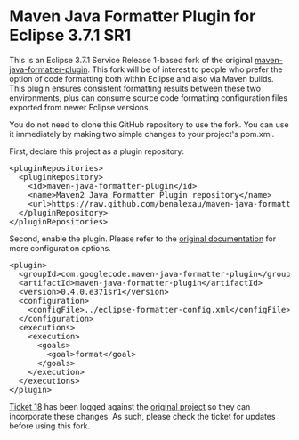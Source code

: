 Maven Java Formatter Plugin for Eclipse 3.7.1 SR1
=================================================

This is an Eclipse 3.7.1 Service Release 1-based fork of the original [maven-java-formatter-plugin](http://code.google.com/p/maven-java-formatter-plugin/). This fork will be of interest to people who prefer the option of code formatting both within Eclipse and also via Maven builds. This plugin ensures consistent formatting results between these two environments, plus can consume source code formatting configuration files exported from newer Eclipse versions.

You do not need to clone this GitHub repository to use the fork. You can use it immediately by making two simple changes to your project's pom.xml.

First, declare this project as a plugin repository:

<pre>
&lt;pluginRepositories&gt;
  &lt;pluginRepository&gt;
    &lt;id&gt;maven-java-formatter-plugin&lt;/id&gt;
    &lt;name&gt;Maven2 Java Formatter Plugin repository&lt;/name&gt;
    &lt;url&gt;https://raw.github.com/benalexau/maven-java-formatter-plugin/master/releases/&lt;/url&gt
  &lt;/pluginRepository&gt;
&lt;/pluginRepositories&gt;
</pre>

Second, enable the plugin. Please refer to the [original documentation](http://maven-java-formatter-plugin.googlecode.com/svn/site/0.3.1/usage.html) for more configuration options.

<pre>
&lt;plugin&gt;
  &lt;groupId&gt;com.googlecode.maven-java-formatter-plugin&lt;/groupId&gt;
  &lt;artifactId&gt;maven-java-formatter-plugin&lt;/artifactId&gt;
  &lt;version&gt;0.4.0.e371sr1&lt;/version&gt;
  &lt;configuration&gt;
    &lt;configFile&gt;../eclipse-formatter-config.xml&lt;/configFile&gt;
  &lt;/configuration&gt;
  &lt;executions&gt;
    &lt;execution&gt;
      &lt;goals&gt;
        &lt;goal&gt;format&lt;/goal&gt;
      &lt;/goals&gt;
    &lt;/execution&gt;
  &lt;/executions&gt;
&lt;/plugin&gt;
</pre>

[Ticket 18](http://code.google.com/p/maven-java-formatter-plugin/issues/detail?id=18&thanks=18&ts=1324185588) has been logged against the [original project](http://code.google.com/p/maven-java-formatter-plugin/) so they can incorporate these changes. As such, please check the ticket for updates before using this fork.

